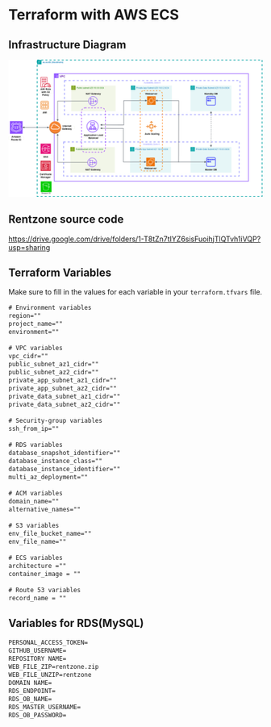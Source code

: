 # Terraform with AWS ECS

## Infrastructure Diagram

![Infrastructure Diagram](./diagram/AWSRentZoneApp.drawio.png)

## Rentzone source code

https://drive.google.com/drive/folders/1-T8tZn7tIYZ6sisFuoihjTlQTvh1iVQP?usp=sharing

## Terraform Variables

Make sure to fill in the values for each variable in your `terraform.tfvars` file.

```hcl
# Environment variables
region=""
project_name=""
environment=""

# VPC variables
vpc_cidr=""
public_subnet_az1_cidr=""
public_subnet_az2_cidr=""
private_app_subnet_az1_cidr=""
private_app_subnet_az2_cidr=""
private_data_subnet_az1_cidr=""
private_data_subnet_az2_cidr=""

# Security-group variables
ssh_from_ip=""

# RDS variables
database_snapshot_identifier=""
database_instance_class=""
database_instance_identifier=""
multi_az_deployment=""

# ACM variables
domain_name=""
alternative_names=""

# S3 variables
env_file_bucket_name=""
env_file_name=""

# ECS variables
architecture =""
container_image = ""

# Route 53 variables
record_name = ""

```

## Variables for RDS(MySQL)

```
PERSONAL_ACCESS_TOKEN=
GITHUB_USERNAME=
REPOSITORY NAME=
WEB_FILE_ZIP=rentzone.zip
WEB_FILE_UNZIP=rentzone
DOMAIN NAME=
RDS_ENDPOINT=
RDS_OB_NAME=
RDS_MASTER_USERNAME=
RDS_OB_PASSWORD=
```
